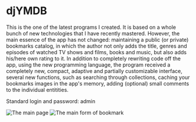 # djYMDB
This is the one of the latest programs I created. It is based on a whole bunch of new technologies that I have recently mastered. However, the main essence of the app has not changed: maintaining a public (or private) bookmarks catalog, in which the author not only adds the title, genres and episodes of watched TV shows and films, books and music, but also adds his/here own rating to it. In addition to completely rewriting code off the app, using the new programming language, the program received a completely new, compact, adaptive and partially customizable interface, several new functions, such as searching through collections, caching your bookmarks images in the app's memory, adding (optional) small comments  to the individual entitities.

Standard login and password: admin

![The main page](https://scadsdnd.net/wp-content/uploads/2018/12/YMDB.png)
![The main form of bookmark](https://scadsdnd.net/wp-content/uploads/2018/12/YMDB-Redaktirovanie.png)
